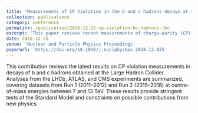 ```yaml
---
title: "Measurements of CP Violation in the b and c hadrons decays at the LHC"
collection: publications
category: conference
permalink: /publication/2018-12-25-cp-violation-bc-hadrons-lhc
excerpt: 'This paper reviews recent measurements of charge–parity (CP) violation in b and c hadron decays performed by the LHCb, ATLAS, and CMS collaborations, based on Run 1 and Run 2 proton–proton collision data at √s = 7–13 TeV.'
date: 2018-12-25
venue: 'Nuclear and Particle Physics Proceedings'
paperurl: 'https://doi.org/10.1016/j.nuclphysbps.2018.12.025'
---
```

  
This contribution reviews the latest results on CP violation measurements in decays of b and c hadrons obtained at the Large Hadron Collider.  
Analyses from the LHCb, ATLAS, and CMS experiments are summarized, covering datasets from Run 1 (2011–2012) and Run 2 (2015–2018) at centre-of-mass energies between 7 and 13 TeV. These results provide stringent tests of the Standard Model and constraints on possible contributions from new physics.